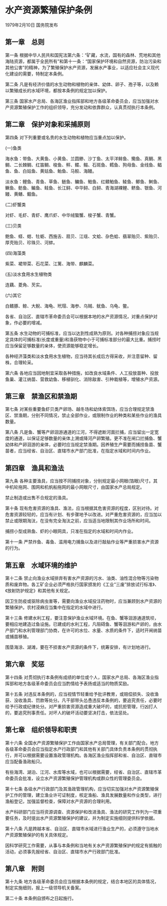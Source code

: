 # 水产资源繁殖保护条例

1979年2月10日 国务院发布

<!-- INFO END -->

## 第一章　总则

第一条 根据中华人民共和国宪法第六条：“矿藏，水流，国有的森林、荒地和其他海陆资源，都属于全民所有”和第十一条：“国家保护环境和自然资源，防治污染和其他公害”的精神，为了繁殖保护水产资源，发展水产事业，以适应社会主义现代化建设的需要，特制定本条例。

第二条 凡是有经济价值的水生动物和植物的亲体、幼体、卵子、孢子等，以及赖以繁殖成长的水域环境，都按本条例的规定加以保护。

第三条 国家水产总局、各海区渔业指挥部和地方各级革命委员会，应当加强对水产资源繁殖保护工作的组织领导，充分发动和依靠群众，认真贯彻执行本条例。

## 第二章　保护对象和采捕原则

第四条 对下列重要或名贵的水生动物和植物应当重点加以保护。

(一)鱼类

海水鱼：带鱼、大黄鱼、小黄鱼、兰圆鲹、沙丁鱼、太平洋鲱鱼、鳓鱼、真鲷、黑鲷、二长棘鲷、红笛鲷、梭鱼、鲆、鲽、鳎、石斑鱼、鳕鱼、狗母鱼、金线鱼、鲳鱼、鱼、白姑鱼、黄姑鱼、鲐鱼、马鲛、海鳗。

淡水鱼：鲤鱼、青鱼、草鱼、鲢鱼、鳙鱼、鲌鱼、红鳍鲌鱼、鲮鱼、鲫鱼、鲥鱼、鳜鱼、鲂鱼、鳊鱼、鲑鱼、长江鲟、中华鲟、白鲟、青海湖裸鲤、鲚鱼、银鱼、河鳗、黄鳝、鲴鱼。

(二)虾蟹类

对虾、毛虾、青虾、鹰爪虾、中华绒螯蟹、梭子蟹、青蟹。

(三)贝类

鲍鱼、蛏、蚶、牡蛎、西施舌、扇贝、江瑶、文蛤、杂色蛤、翡翠贻贝、紫贻贝、厚壳贻贝、珍珠贝、河蚌。

(四)海藻类

紫菜、裙带菜、石花菜、江篱、海带、麒麟菜。

(五)淡水食用水生植物类

连藕、菱角、芡实。

(六)其它

白鳍豚、鲸、大鲵、海龟、玳瑁、海参、乌贼、鱿鱼、乌龟、鳖。

各省、自治区、直辖市革命委员会可以根据本地的水产资源情况，对重点保护对象，作必要的增减。

第五条 水生动物的可捕标准，应当以达到性成熟为原则。对各种捕捞对象应当规定具体的可捕标准(长度或重量)和渔获物中小于可捕标准部分的最大比重。捕捞时应当保留足够数量的亲体，使资源能够稳定增长。

各种经济藻类和淡水食用水生植物，应当待其长成后方得采收，并注意留种、留株，合理轮采。

第六条 各地应当因地制宜采取各种措施，如改良水域条件、人工投放苗种、投放鱼巢、灌江纳苗、营救幼鱼、移植驯化、消除敌害、引种栽植等，增殖水产资源。

## 第三章　禁渔区和禁渔期

第七条 对某些重要鱼虾贝类产卵场、越冬场和幼体索饵场，应当合理规定禁渔区、禁渔期，分别不同情况，禁止全部作业，或限制作业的种类和某些作业的渔具数量。

第八条 凡是鱼、蟹等产卵洄游通道的江河，不得遮断河面拦捕，应当留出一定宽度的通道，以保证足够数量的亲体上溯或降河产卵繁殖。更不准在闸口拦捕鱼、蟹幼体和产卵洄游的亲体，必要时应当规定禁渔期。因养殖生产需要而捕捞鱼苗、蟹苗者，应当经省、自治区、直辖市水产部门批准，在指定水域和时间内作业。

## 第四章　渔具和渔法

第九条 各种主要渔具，应当按不同捕捞对象，分别规定最小网眼(箔眼)尺寸。其中机轮拖网、围网和机帆船拖网的最小网眼尺寸，由国家水产总局规定。

禁止制造或出售不合规定的渔具。

第十条 现有危害资源的渔具、渔法，应当根据其危害资源的程度，区别对待。对危害资源较轻的，应当有计划、有步骤地予以改进。对严重危害资源的，应当加以禁止或限期淘汰，在没有完全淘汰之前，应当适当地限制其作业场所和时间。

捕捞小型成熟鱼、虾的小眼网具，只准在指定的水域和时间内作业。

第十一条 严禁炸鱼、毒鱼、滥用电力捕鱼以及进行敲䑩作业等严重损害水产资源的行为。

## 第五章　水域环境的维护

第十二条 禁止向渔业水域排弃有害水产资源的污水、油类、油性混合物等污染物质和废弃物。各工矿企业必须严格执行国家颁发的《工业“三废”排放试行标准》、《放射防护规定》和其他有关规定。

因卫生防疫或驱除病虫害等，需要向渔业水域投注药物时，应当兼顾到水产资源的繁殖保护。农村浸麻应当集中在指定的水域中进行。

第十三条 修建水利工程，要注意保护渔业水域环境。在鱼、蟹等洄游通道筑坝，要相应地建造过鱼设施。已建成的水利工程，凡阻碍鱼、蟹等洄游和产卵的，由水产部门和水利管理部门协商，在许可的水位、水量、水质的条件下，适时开闸纳苗或捕苗移殖。

围垦海涂、湖滩，要在不损害水产资源的条件下，统筹安排，有计划地进行。

## 第六章　奖惩

第十四条 对贯彻执行本条例有成绩的单位或个人，国家水产总局、各海区渔业指挥部和地方各级革命委员会应当酌情给予表扬或适当的物质奖励。

第十五条 对违反本条例的，应当视情节轻重给予批评教育，或赔偿损失、没收渔获、没收渔具、罚款等处分。凡干部带头怂恿违反本条例的，要追究责任，必要时给予行政或纪律处分。对严重损害资源造成重大破坏的，或抗拒管理，行凶打人的，要追究刑事责任。对坏人的破坏活动要坚决打击，依法惩处。

## 第七章　组织领导和职责

第十六条 全国水产资源繁殖保护工作由国家水产总局管理，有关部门配合。地方各级革命委员会应当指定水产行政部门和其他有关部门具体负责本条例的贯彻执行，并可以根据需要设置渔政管理机构。各海区渔业指挥部和省、自治区、直辖市应当配备渔政船只。

有些海湾、湖泊、江河、水库等水域，也可以根据需要，经省、自治区、直辖市革命委员会批准，设立水产资源繁殖保护管理机构或群众性的管理委员会。

第十七条 各级水产行政部门及其渔政管理机构，应当切实加强对水产资源繁殖保护工作的管理，建立渔业许可证制度，核定渔船、渔具发展数量和作业类型，进行渔船登记，加强监督检查，保障对水产资源的合理利用。

水产科研部门应当将资源调查、资源保护和改进渔具、渔法的研究工作列为一项重要任务，及时提出水产资源繁殖保护的建议，并为制定实施细则提供科学依据。

第十八条 凡是跨越本省、自治区、直辖市水域进行渔业生产的，必须遵守当地水产资源繁殖保护的有关具体规定。

因科学研究工作需要，从事与本条例和当地有关水产资源繁殖保护的规定有抵触的活动，必须事先报经省、自治区、直辖市水产行政部门批准。

## 第八章　附则

第十九条 地方各级革命委员会应当根据本条例的规定，结合本地区的具体情况，制定实施细则，报上一级领导机关备案。

第二十条 本条例自颁布之日起施行。